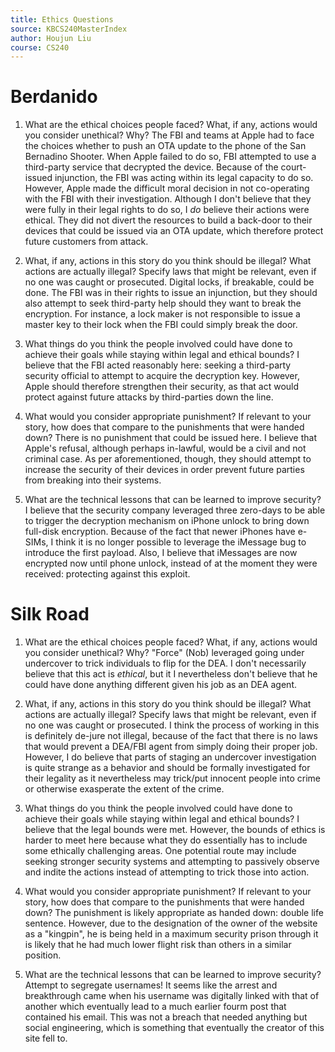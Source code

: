 ```yaml
---
title: Ethics Questions
source: KBCS240MasterIndex
author: Houjun Liu
course: CS240
---
```


# Berdanido
1.  What are the ethical choices people faced? What, if any, actions would you consider unethical? Why?
The FBI and teams at Apple had to face the choices whether to push an OTA update to the phone of the San Bernadino Shooter. When Apple failed to do so, FBI attempted to use a third-party service that decrypted the device.
Because of the court-issued injunction, the FBI was acting within its legal capacity to do so. However, Apple made the difficult moral decision in not co-operating with the FBI with their investigation. Although I don't believe that they were fully in their legal rights to do so, I _do_ believe their actions were ethical. They did not divert the resources to build a back-door to their devices that could be issued via an OTA update, which therefore protect future customers from attack.

2.  What, if any, actions in this story do you think should be illegal? What actions are actually illegal? Specify laws that might be relevant, even if no one was caught or prosecuted.
Digital locks, if breakable, could be done. The FBI was in their rights to issue an injunction, but they should also attempt to seek third-party help should they want to break the encryption. For instance, a lock maker is not responsible to issue a master key to their lock when the FBI could simply break the door.

3.  What things do you think the people involved could have done to achieve their goals while staying within legal and ethical bounds?
I believe that the FBI acted reasonably here: seeking a third-party security official to attempt to acquire the decryption key. However, Apple should therefore strengthen their security, as that act would protect against future attacks by third-parties down the line.

4.  What would you consider appropriate punishment? If relevant to your story, how does that compare to the punishments that were handed down?
There is no punishment that could be issued here. I believe that Apple's refusal, although perhaps in-lawful, would be a civil and not criminal case. As per aforementioned, though, they should attempt to increase the security of their devices in order prevent future parties from breaking into their systems.

5.  What are the technical lessons that can be learned to improve security?
I believe that the security company leveraged three zero-days to be able to trigger the decryption mechanism on iPhone unlock to bring down full-disk encryption. Because of the fact that newer iPhones have e-SIMs, I think it is no longer possible to leverage the iMessage bug to introduce the first payload. Also, I believe that iMessages are now encrypted now until phone unlock, instead of at the moment they were received: protecting against this exploit.

# Silk Road
1.  What are the ethical choices people faced? What, if any, actions would you consider unethical? Why?
"Force" (Nob) leveraged going under undercover to trick individuals to flip for the DEA. I don't necessarily believe that this act is _ethical_, but it I nevertheless don't believe that he could have done anything different given his job as an DEA agent.

2.  What, if any, actions in this story do you think should be illegal? What actions are actually illegal? Specify laws that might be relevant, even if no one was caught or prosecuted.
I think the process of working in this is definitely de-jure not illegal, because of the fact that there is no laws that would prevent a DEA/FBI agent from simply doing their proper job. However, I do believe that parts of staging an undercover investigation is quite strange as a behavior and should be formally investigated for their legality as it nevertheless may trick/put innocent people into crime or otherwise exasperate the extent of the crime.

4.  What things do you think the people involved could have done to achieve their goals while staying within legal and ethical bounds?
I believe that the legal bounds were met. However, the bounds of ethics is harder to meet here because what they do essentially has to include some ethically challenging areas. One potential route may include seeking stronger security systems and attempting to passively observe and indite the actions instead of attempting to trick those into action.

5.  What would you consider appropriate punishment? If relevant to your story, how does that compare to the punishments that were handed down?
The punishment is likely appropriate as handed down: double life sentence. However, due to the designation of the owner of the website as a "kingpin", he is being held in a maximum security prison through it is likely that he had much lower flight risk than others in a similar position.

7.  What are the technical lessons that can be learned to improve security?
Attempt to segregate usernames! It seems like the arrest and breakthrough came when his username was digitally linked with that of another which eventually lead to a much earlier fourm post that contained his email. This was not a breach that needed anything but social engineering, which is something that eventually the creator of this site fell to.
